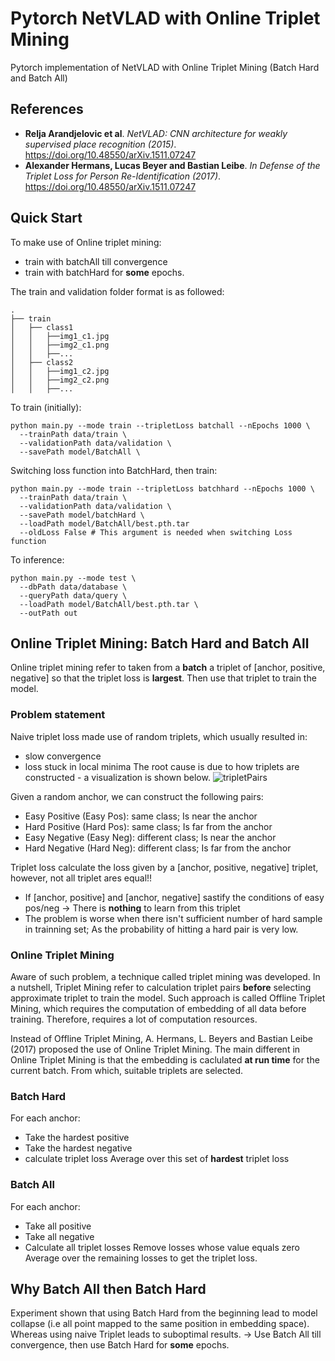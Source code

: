 # Pytorch NetVLAD with Online Triplet Mining
Pytorch implementation of NetVLAD with Online Triplet Mining (Batch Hard and Batch All)
## References
* **Relja Arandjelovic et al**. *NetVLAD: CNN architecture for weakly supervised place recognition (2015)*. https://doi.org/10.48550/arXiv.1511.07247 
* **Alexander Hermans, Lucas Beyer and Bastian Leibe**. *In Defense of the Triplet Loss for Person Re-Identification (2017)*. https://doi.org/10.48550/arXiv.1511.07247

## Quick Start
To make use of Online triplet mining:
- train with batchAll till convergence
- train with batchHard for **some** epochs.
  
The train and validation folder format is as followed:  
```
.
├── train            
│   ├── class1
│   │   ├──img1_c1.jpg
│   │   ├──img2_c1.png
│   │   ├──...
│   ├── class2
│   │   ├──img1_c2.jpg
│   │   ├──img2_c2.png
│   │   ├──...
```
To train (initially):
```
python main.py --mode train --tripletLoss batchall --nEpochs 1000 \
  --trainPath data/train \
  --validationPath data/validation \
  --savePath model/BatchAll \
```
Switching loss function into BatchHard, then train:
```
python main.py --mode train --tripletLoss batchhard --nEpochs 1000 \
  --trainPath data/train \
  --validationPath data/validation \
  --savePath model/batchHard \
  --loadPath model/BatchAll/best.pth.tar
  --oldLoss False # This argument is needed when switching Loss function
```
To inference:
```
python main.py --mode test \
  --dbPath data/database \
  --queryPath data/query \
  --loadPath model/BatchAll/best.pth.tar \
  --outPath out
```

## Online Triplet Mining: Batch Hard and Batch All
Online triplet mining refer to taken from a **batch** a triplet of [anchor, positive, negative] so that the triplet loss is **largest**.
Then use that triplet to train the model.

### Problem statement
Naive triplet loss made use of random triplets, which usually resulted in:
- slow convergence
- loss stuck in local minima
The root cause is due to how triplets are constructed - a visualization is shown below.
![tripletPairs](https://user-images.githubusercontent.com/80506834/212865622-5ea29b61-3abd-4751-be50-452fb4823457.png)

Given a random anchor, we can construct the following pairs:
- Easy Positive (Easy Pos): same class; Is near the anchor
- Hard Positive (Hard Pos): same class; Is far from the anchor
- Easy Negative (Easy Neg): different class; Is near the anchor
- Hard Negative (Hard Neg): different class; Is far from the anchor

Triplet loss calculate the loss given by a [anchor, positive, negative] triplet, however, not all triplet ares equal!!
- If [anchor, positive] and [anchor, negative] sastify the conditions of easy pos/neg -> There is **nothing** to learn from this triplet
- The problem is worse when there isn't sufficient number of hard sample in trainning set; As the probability of hitting a hard pair is very low.
### Online Triplet Mining
Aware of such problem, a technique called triplet mining was developed. In a nutshell, Triplet Mining refer to calculation triplet pairs **before** selecting approximate triplet to train the model.
Such approach is called Offline Triplet Mining, which requires the computation of embedding of all data before training. Therefore, requires a lot of computation resources.

Instead of Offline Triplet Mining, A. Hermans, L. Beyers and Bastian Leibe (2017) proposed the use of Online Triplet Mining. The main different in Online Triplet Mining is that the embedding is caclulated **at run time** for the current batch. From which, suitable triplets are selected.
### Batch Hard
For each anchor:
 - Take the hardest positive
 - Take the hardest negative
 - calculate triplet loss
Average over this set of **hardest** triplet loss
### Batch All
For each anchor:
- Take all positive
- Take all negative
- Calculate all triplet losses
Remove losses whose value equals zero
Average over the remaining losses to get the triplet loss.
## Why Batch All then Batch Hard
Experiment shown that using Batch Hard from the beginning lead to model collapse (i.e all point mapped to the same position in embedding space).
Whereas using naive Triplet leads to suboptimal results.
-> Use Batch All till convergence, then use Batch Hard for **some** epochs.